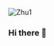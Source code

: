 ![Zhu1](https://user-images.githubusercontent.com/82013779/113661364-2307a680-96d0-11eb-9bcd-2a24d6038c0b.jpg)
### Hi there 👋

<!--
**Prijatar-Zhuzhumi/Prijatar-Zhuzhumi** is a ✨ _special_ ✨ repository because its `README.md` (this file) appears on your GitHub profile.

Here are some ideas to get you started:

- 🔭 I’m currently working on ...
- 🌱 I’m currently learning ...
- 👯 I’m looking to collaborate on ...
- 🤔 I’m looking for help with ...
- 💬 Ask me about ...
- 📫 How to reach me: ...
- 😄 Pronouns: ...
- ⚡ Fun fact: ...
-->
